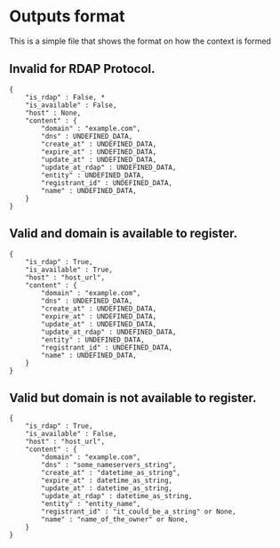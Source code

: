 # Outputs format
This is a simple file that shows the format on how the context is formed

## Invalid for RDAP Protocol.

    {
        "is_rdap" : False, *
        "is_available" : False,
        "host" : None,
        "content" : {
            "domain" : "example.com",
            "dns" : UNDEFINED_DATA,
            "create_at" : UNDEFINED_DATA,
            "expire_at" : UNDEFINED_DATA,
            "update_at" : UNDEFINED_DATA,
            "update_at_rdap" : UNDEFINED_DATA,
            "entity" : UNDEFINED_DATA,
            "registrant_id" : UNDEFINED_DATA,
            "name" : UNDEFINED_DATA,
        }
    }

## Valid and domain is available to register.

    {
        "is_rdap" : True,
        "is_available" : True,
        "host" : "host_url",
        "content" : {
            "domain" : "example.com",
            "dns" : UNDEFINED_DATA,
            "create_at" : UNDEFINED_DATA,
            "expire_at" : UNDEFINED_DATA,
            "update_at" : UNDEFINED_DATA,
            "update_at_rdap" : UNDEFINED_DATA,
            "entity" : UNDEFINED_DATA,
            "registrant_id" : UNDEFINED_DATA,
            "name" : UNDEFINED_DATA,
        }
    }

## Valid but domain is not available to register.

    {
        "is_rdap" : True,
        "is_available" : False,
        "host" : "host_url",
        "content" : {
            "domain" : "example.com",
            "dns" : "some_nameservers_string",
            "create_at" : "datetime_as_string",
            "expire_at" : datetime_as_string,
            "update_at" : datetime_as_string,
            "update_at_rdap" : datetime_as_string,
            "entity" : "entity_name",
            "registrant_id" : "it_could_be_a_string" or None,
            "name" : "name_of_the_owner" or None,
        }
    }

